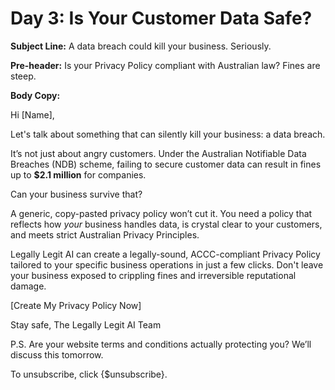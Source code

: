 # Day 3: Is Your Customer Data Safe?

**Subject Line:** A data breach could kill your business. Seriously.

**Pre-header:** Is your Privacy Policy compliant with Australian law? Fines are steep.

**Body Copy:**

Hi [Name],

Let's talk about something that can silently kill your business: a data breach.

It’s not just about angry customers. Under the Australian Notifiable Data Breaches (NDB) scheme, failing to secure customer data can result in fines up to **$2.1 million** for companies.

Can your business survive that? 

A generic, copy-pasted privacy policy won’t cut it. You need a policy that reflects how *your* business handles data, is crystal clear to your customers, and meets strict Australian Privacy Principles.

Legally Legit AI can create a legally-sound, ACCC-compliant Privacy Policy tailored to your specific business operations in just a few clicks. Don't leave your business exposed to crippling fines and irreversible reputational damage.

[Create My Privacy Policy Now]

Stay safe,
The Legally Legit AI Team

P.S. Are your website terms and conditions actually protecting you? We’ll discuss this tomorrow.

To unsubscribe, click {$unsubscribe}.
